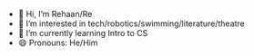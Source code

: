 - 👋 Hi, I’m Rehaan/Re
- 👀 I’m interested in tech/robotics/swimming/literature/theatre
- 🌱 I’m currently learning Intro to CS
- 😄 Pronouns: He/Him
